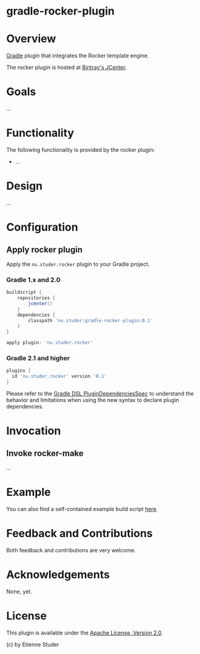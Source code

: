 gradle-rocker-plugin
=================

# Overview

[Gradle](http://www.gradle.org) plugin that integrates the Rocker template engine.

The rocker plugin is hosted at [Bintray's JCenter](https://bintray.com/etienne/gradle-plugins/gradle-rocker-plugin).

# Goals

...
 
# Functionality

The following functionality is provided by the rocker plugin:
 
 * ...
 
# Design

...

# Configuration

## Apply rocker plugin

Apply the `nu.studer.rocker` plugin to your Gradle project.

### Gradle 1.x and 2.0

```groovy
buildscript {
    repositories {
        jcenter()
    }
    dependencies {
        classpath 'nu.studer:gradle-rocker-plugin:0.1'
    }
}

apply plugin: 'nu.studer.rocker'
```

### Gradle 2.1 and higher

```groovy
plugins {
  id 'nu.studer.rocker' version '0.1'
}
```

Please refer to the [Gradle DSL PluginDependenciesSpec](http://www.gradle.org/docs/current/dsl/org.gradle.plugin.use.PluginDependenciesSpec.html) to 
understand the behavior and limitations when using the new syntax to declare plugin dependencies.

# Invocation

## Invoke rocker-make

...

# Example

You can also find a self-contained example build script [here](example/build.gradle).

# Feedback and Contributions

Both feedback and contributions are very welcome.

# Acknowledgements

None, yet.

# License

This plugin is available under the [Apache License, Version 2.0](http://www.apache.org/licenses/LICENSE-2.0.html).

(c) by Etienne Studer
